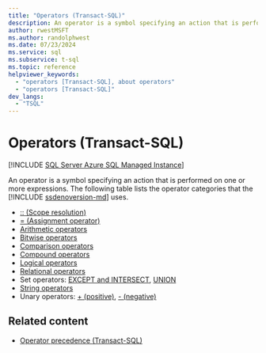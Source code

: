 ```yaml
---
title: "Operators (Transact-SQL)"
description: An operator is a symbol specifying an action that is performed on one or more expressions.
author: rwestMSFT
ms.author: randolphwest
ms.date: 07/23/2024
ms.service: sql
ms.subservice: t-sql
ms.topic: reference
helpviewer_keywords:
  - "operators [Transact-SQL], about operators"
  - "operators [Transact-SQL]"
dev_langs:
  - "TSQL"
---
```

# Operators (Transact-SQL)

[!INCLUDE [SQL Server Azure SQL Managed Instance](../../includes/applies-to-version/sql-asdbmi.md)]

An operator is a symbol specifying an action that is performed on one or more expressions. The following table lists the operator categories that the [!INCLUDE [ssdenoversion-md](../../includes/ssdenoversion-md.md)] uses.

- [:: (Scope resolution)](scope-resolution-operator-transact-sql.md)
- [= (Assignment operator)](assignment-operator-transact-sql.md)
- [Arithmetic operators](arithmetic-operators-transact-sql.md)
- [Bitwise operators](bitwise-operators-transact-sql.md)
- [Comparison operators](comparison-operators-transact-sql.md)
- [Compound operators](compound-operators-transact-sql.md)
- [Logical operators](logical-operators-transact-sql.md)
- [Relational operators](relational-operators-transact-sql.md)
- Set operators: [EXCEPT and INTERSECT](set-operators-except-and-intersect-transact-sql.md), [UNION](set-operators-union-transact-sql.md)
- [String operators](string-operators-transact-sql.md)
- Unary operators: [+ (positive)](unary-operators-positive.md), [- (negative)](unary-operators-negative.md)

## Related content

- [Operator precedence (Transact-SQL)](operator-precedence-transact-sql.md)
